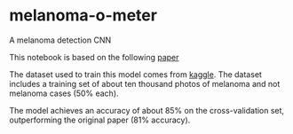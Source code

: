 # melanoma-o-meter
A melanoma detection CNN

This notebook is based on the following [paper](https://ieeexplore.ieee.org/document/7590963)

The dataset used to train this model comes from [kaggle](https://www.kaggle.com/drscarlat/melanoma). The dataset includes a training set of about ten thousand photos of melanoma and not melanoma cases (50% each). 

The model achieves an accuracy of about 85% on the cross-validation set, outperforming the original paper (81% accuracy).
